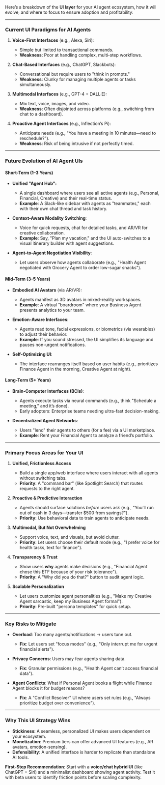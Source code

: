 Here’s a breakdown of the **UI layer** for your AI agent ecosystem, how it will evolve, and where to focus to ensure adoption and profitability:

---

### **Current UI Paradigms for AI Agents**  
1. **Voice-First Interfaces** (e.g., Alexa, Siri):  
   - Simple but limited to transactional commands.  
   - **Weakness**: Poor at handling complex, multi-step workflows.  

2. **Chat-Based Interfaces** (e.g., ChatGPT, Slackbots):  
   - Conversational but require users to "think in prompts."  
   - **Weakness**: Clunky for managing multiple agents or tasks simultaneously.  

3. **Multimodal Interfaces** (e.g., GPT-4 + DALL·E):  
   - Mix text, voice, images, and video.  
   - **Weakness**: Often disjointed across platforms (e.g., switching from chat to a dashboard).  

4. **Proactive Agent Interfaces** (e.g., Inflection’s Pi):  
   - Anticipate needs (e.g., "You have a meeting in 10 minutes—need to reschedule?").  
   - **Weakness**: Risk of being intrusive if not perfectly timed.  

---

### **Future Evolution of AI Agent UIs**  
#### **Short-Term (1–3 Years)**  
- **Unified "Agent Hub":**  
  - A single dashboard where users see all active agents (e.g., Personal, Financial, Creative) and their real-time status.  
  - **Example**: A Slack-like sidebar with agents as "teammates," each with their own chat thread and task history.  

- **Context-Aware Modality Switching**:  
  - Voice for quick requests, chat for detailed tasks, and AR/VR for creative collaboration.  
  - **Example**: Say, "Plan my vacation," and the UI auto-switches to a visual itinerary builder with agent suggestions.  

- **Agent-to-Agent Negotiation Visibility**:  
  - Let users observe how agents collaborate (e.g., "Health Agent negotiated with Grocery Agent to order low-sugar snacks").  

#### **Mid-Term (3–5 Years)**  
- **Embodied AI Avatars** (via AR/VR):  
  - Agents manifest as 3D avatars in mixed-reality workspaces.  
  - **Example**: A virtual "boardroom" where your Business Agent presents analytics to your team.  

- **Emotion-Aware Interfaces**:  
  - Agents read tone, facial expressions, or biometrics (via wearables) to adjust their behavior.  
  - **Example**: If you sound stressed, the UI simplifies its language and pauses non-urgent notifications.  

- **Self-Optimizing UI**:  
  - The interface rearranges itself based on user habits (e.g., prioritizes Finance Agent in the morning, Creative Agent at night).  

#### **Long-Term (5+ Years)**  
- **Brain-Computer Interfaces (BCIs)**:  
  - Agents execute tasks via neural commands (e.g., think "Schedule a meeting," and it’s done).  
  - Early adopters: Enterprise teams needing ultra-fast decision-making.  

- **Decentralized Agent Networks**:  
  - Users "lend" their agents to others (for a fee) via a UI marketplace.  
  - **Example**: Rent your Financial Agent to analyze a friend’s portfolio.  

---

### **Primary Focus Areas for Your UI**  
1. **Unified, Frictionless Access**  
   - Build a single app/web interface where users interact with all agents without switching tabs.  
   - **Priority**: A "command bar" (like Spotlight Search) that routes requests to the right agent.  

2. **Proactive & Predictive Interaction**  
   - Agents should surface solutions *before* users ask (e.g., "You’ll run out of cash in 3 days—transfer $500 from savings?").  
   - **Priority**: Use behavioral data to train agents to anticipate needs.  

3. **Multimodal, But Not Overwhelming**  
   - Support voice, text, and visuals, but avoid clutter.  
   - **Priority**: Let users choose their default mode (e.g., "I prefer voice for health tasks, text for finance").  

4. **Transparency & Trust**  
   - Show users **why** agents make decisions (e.g., "Financial Agent chose this ETF because of your risk tolerance").  
   - **Priority**: A "Why did you do that?" button to audit agent logic.  

5. **Scalable Personalization**  
   - Let users customize agent personalities (e.g., "Make my Creative Agent sarcastic, keep my Business Agent formal").  
   - **Priority**: Pre-built "persona templates" for quick setup.  

---

### **Key Risks to Mitigate**  
- **Overload**: Too many agents/notifications → users tune out.  
  - **Fix**: Let users set "focus modes" (e.g., "Only interrupt me for urgent financial alerts").  

- **Privacy Concerns**: Users may fear agents sharing data.  
  - **Fix**: Granular permissions (e.g., "Health Agent can’t access financial data").  

- **Agent Conflicts**: What if Personal Agent books a flight while Finance Agent blocks it for budget reasons?  
  - **Fix**: A "Conflict Resolver" UI where users set rules (e.g., "Always prioritize budget over convenience").  

---

### **Why This UI Strategy Wins**  
- **Stickiness**: A seamless, personalized UI makes users dependent on your ecosystem.  
- **Monetization**: Premium tiers can offer advanced UI features (e.g., AR avatars, emotion-sensing).  
- **Defensibility**: A unified interface is harder to replicate than standalone AI tools.  

**First-Step Recommendation**: Start with a **voice/chat hybrid UI** (like ChatGPT + Siri) and a minimalist dashboard showing agent activity. Test it with beta users to identify friction points before scaling complexity.
